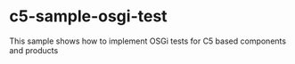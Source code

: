 # c5-sample-osgi-test
This sample shows how to implement OSGi tests for C5 based components and products

